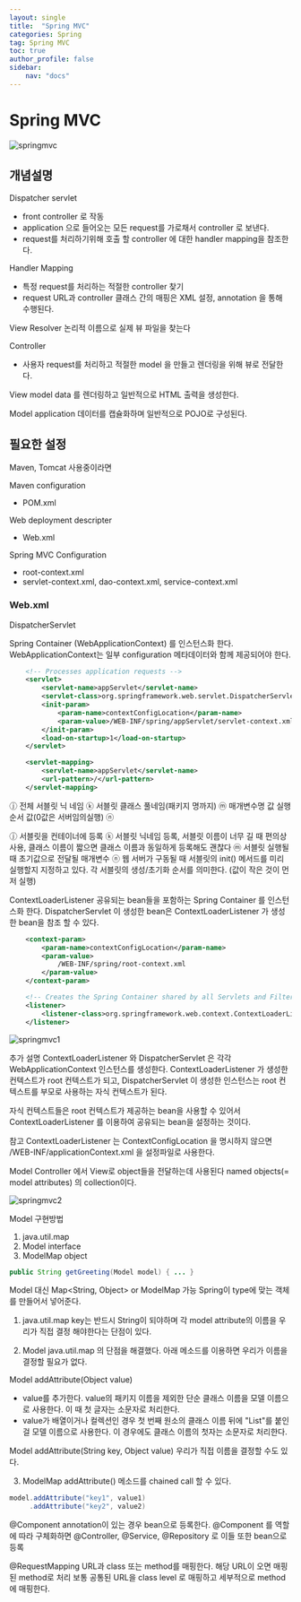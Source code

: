 ```yaml
---
layout: single
title:  "Spring MVC"
categories: Spring
tag: Spring MVC
toc: true
author_profile: false
sidebar:
    nav: "docs"
---
```


# Spring MVC

![springmvc](https://user-images.githubusercontent.com/59478159/148723742-c30f9f7b-d9df-4eb1-bd15-1c142e5fe514.png)

## 개념설명
Dispatcher servlet
- front controller 로 작동
- application 으로 들어오는 모든 request를 가로채서 controller 로 보낸다.
- request를 처리하기위해 호출 할 controller 에 대한 handler mapping을 참조한다.

Handler Mapping
- 특정 request를 처리하는 적절한 controller 찾기
- request URL과 controller 클래스 간의 매핑은 XML 설정, annotation 을 통해 수행된다.

View Resolver
논리적 이름으로 실제 뷰 파일을 찾는다

Controller 
- 사용자 request를 처리하고 적절한 model 을 만들고 렌더링을 위해 뷰로 전달한다.


View
model data 를 렌더링하고 일반적으로 HTML 출력을 생성한다.

Model
application 데이터를 캡슐화하며 일반적으로 POJO로 구성된다.


## 필요한 설정
Maven, Tomcat 사용중이라면 

Maven configuration
- POM.xml

Web deployment descripter 
- Web.xml

Spring MVC Configuration
- root-context.xml
- servlet-context.xml, dao-context.xml, service-context.xml 



### Web.xml

DispatcherServlet

Spring Container (WebApplicationContext) 를 인스턴스화 한다.
WebApplicationContext는 일부 configuration 메타데이터와 함께 제공되어야 한다.

```xml
    <!-- Processes application requests -->
	<servlet>
		<servlet-name>appServlet</servlet-name>
		<servlet-class>org.springframework.web.servlet.DispatcherServlet</servlet-class>
		<init-param>
			<param-name>contextConfigLocation</param-name>
			<param-value>/WEB-INF/spring/appServlet/servlet-context.xml</param-value>
		</init-param>
		<load-on-startup>1</load-on-startup>
	</servlet>

	<servlet-mapping>
		<servlet-name>appServlet</servlet-name>
		<url-pattern>/</url-pattern>
	</servlet-mapping>
```

<serlvet> ⓙ <serlvet> 전체
<servlet-name> 서블릿 닉 네임 </servlet-name> ⓚ
<serlvet-class> 서블릿 클래스 풀네임(패키지 명까지) </servlet-class> 
<init-param>  ⓜ
<param-name> 매개변수명 </param-name>
<param-value> 값 </param-value>
</init-param>
<load-on-startup> 실행 순서 값(0값은 서버임의실행) </load-on-startup> ⓝ
</servlet>


ⓙ 서블릿을 컨테이너에 등록
ⓚ 서블릿 닉네임 등록, 서블릿 이름이 너무 길 때 편의상 사용, 클래스 이름이 짧으면 클래스 이름과 동일하게 등록해도 괜찮다
ⓜ 서블릿 실행될 때 초기값으로 전달될 매개변수 
ⓝ 웹 서버가 구동될 때 서블릿의 init() 메서드를 미리 실행할지 지정하고 있다. 각 서블릿의 생성/초기화 순서를 의미한다. (값이 작은 것이 먼저 실행)







ContextLoaderListener
공유되는 bean들을 포함하는 Spring Container 를 인스턴스화 한다.
DispatcherServlet 이 생성한 bean은 ContextLoaderListener 가 생성한 bean을 참조 할 수 있다.

```xml
    <context-param>
		<param-name>contextConfigLocation</param-name>
		<param-value>
			/WEB-INF/spring/root-context.xml
		</param-value>
	</context-param>

	<!-- Creates the Spring Container shared by all Servlets and Filters -->
	<listener>
		<listener-class>org.springframework.web.context.ContextLoaderListener</listener-class>
	</listener>
```


![springmvc1](https://user-images.githubusercontent.com/59478159/148723755-cb153939-4739-4a97-936a-519a59196041.png)

추가 설명
ContextLoaderListener 와 DispatcherServlet 은 각각 WebApplicationContext 인스턴스를 생성한다.
ContextLoaderListener 가 생성한 컨텍스트가 root 컨텍스트가 되고, DispatcherServlet 이 생성한 
인스턴스는 root 컨텍스트를 부모로 사용하는 자식 컨텍스트가 된다. 

자식 컨텍스트들은 root 컨텍스트가 제공하는 bean을 사용할 수 있어서 ContextLoaderListener 를 
이용하여 공유되는 bean을 설정하는 것이다.

참고
ContextLoaderListener 는 ContextConfigLocation 을 명시하지 않으면 /WEB-INF/applicationContext.xml 을 
설정파일로 사용한다.


Model 
Controller 에서 View로 object들을 전달하는데 사용된다
named objects(= model attributes) 의 collection이다.

![springmvc2](https://user-images.githubusercontent.com/59478159/148723761-b9bb8c90-273d-4dec-9855-f5f7cc5d124b.png)

Model 구현방법
1) java.util.map 
2) Model interface
3) ModelMap object 

```java
public String getGreeting(Model model) { ... }
```

Model 대신 Map<String, Object> or ModelMap 가능
Spring이 type에 맞는 객체를 만들어서 넣어준다.


1) java.util.map 
key는 반드시 String이 되야하며 각 model attribute의 이름을 우리가 직접 결정 해야한다는 단점이 있다.

2) Model 
java.util.map 의 단점을 해결했다. 아래 메소드를 이용하면 우리가 이름을 결정할 필요가 없다.


Model addAttribute(Object value)
- value를 추가한다. value의 패키지 이름을 제외한 단순 클래스 이름을 모델 이름으로 사용한다. 이 때 첫 글자는 소문자로 처리한다.
- value가 배열이거나 컬렉션인 경우 첫 번째 원소의 클래스 이름 뒤에 "List"를 붙인 걸 모델 이름으로 사용한다. 이 경우에도 클래스 이름의 첫자는 소문자로 처리한다.

Model addAttribute(String key, Object value)
우리가 직접 이름을 결정할 수도 있다.

3) ModelMap
addAttribute() 메소드를 chained call 할 수 있다.

```java
model.addAttribute("key1", value1)
     .addAttribute("key2", value2)
```

@Component annotation이 있는 경우 bean으로 등록한다.
@Component 를 역할에 따라 구체화하면 @Controller, @Service, @Repository 로 이들 또한 bean으로 등록


@RequestMapping
URL과 class 또는 method를 매핑한다.
해당 URL이 오면 매핑된 method로 처리
보통 공통된 URL을 class level 로 매핑하고 세부적으로 method 에 매핑한다.
